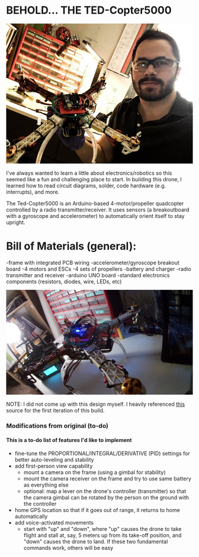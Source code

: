 BEHOLD... THE TED-Copter5000
==========================

![dronepic](https://github.com/theodorehadges/quadcopter-drone/blob/master/images/selfiedrone.JPG "Drone selfie!")

I've always wanted to learn a little about electronics/robotics so this seemed like a fun and challenging place to start. In building this drone, I learned how to read circuit diagrams, solder, code hardware (e.g. interrupts), and more.

The Ted-Copter5000 is an Arduino-based 4-motor/propeller quadcopter controlled by a radio transmitter/receiver. It uses sensors (a breakoutboard with a gyroscope and accelerometer) to automatically orient itself to stay upright.

# Bill of Materials (general):
-frame with integrated PCB wiring
-accelerometer/gyroscope breakout board
-4 motors and ESCs
-4 sets of propellers
-battery and charger
-radio transmitter and receiver
-arduino UNO board
-standard electronics components (resistors, diodes, wire, LEDs, etc) 

![dronepic](https://github.com/theodorehadges/quadcopter-drone/blob/master/images/tabledrone.JPG "The drone!")

NOTE: I did not come up with this design myself. I heavily referenced [this](http://www.brokking.net) source for the first iteration of this build. 

### Modifications from original (to-do)
#### This is a to-do list of features I'd like to implement
* fine-tune the PROPORTIONAL/INTEGRAL/DERIVATIVE (PID) settings for better
  auto-leveling and stability
* add first-person view capability
  * mount a camera on the frame (using a gimbal for stability)
  * mount the camera receiver on the frame and try to use same battery as
    everything else
  * optional:  map a lever on the drone's controller
    (transmitter) so that the camera gimbal can be rotated by the person on
the ground with the controller
* home GPS location so that if it goes out of range, it returns to home
  automatically
* add voice-activated movements
  * start with "up" and "down", where "up" causes the drone to take flight
    and stall at, say, 5 meters up from its take-off position, and "down" causes the drone to land. If these two fundamental commands work, others will be easy  


